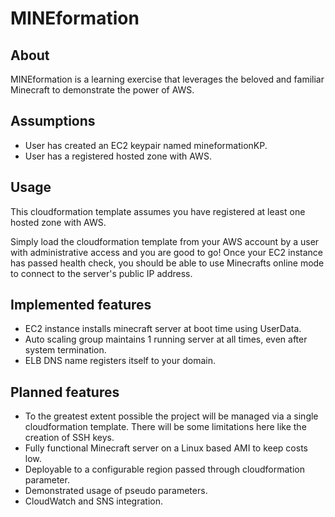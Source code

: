 # MINEformation

## About
MINEformation is a learning exercise that leverages the beloved and familiar Minecraft to 
demonstrate the power of AWS.

## Assumptions
- User has created an EC2 keypair named mineformationKP.
- User has a registered hosted zone with AWS.

## Usage
This cloudformation template assumes you have registered at least one hosted zone with AWS.

Simply load the cloudformation template from your AWS account by a user with administrative access
and you are good to go! Once your EC2 instance has passed health check, you should be able to 
use Minecrafts online mode to connect to the server's public IP address.

## Implemented features
- EC2 instance installs minecraft server at boot time using UserData.
- Auto scaling group maintains 1 running server at all times, even after system termination.
- ELB DNS name registers itself to your domain.

## Planned features
- To the greatest extent possible the project will be managed via a single
cloudformation template. There will be some limitations here like the creation of SSH keys.
- Fully functional Minecraft server on a Linux based AMI to keep costs low.
- Deployable to a configurable region passed through cloudformation parameter.
- Demonstrated usage of pseudo parameters.
- CloudWatch and SNS integration.